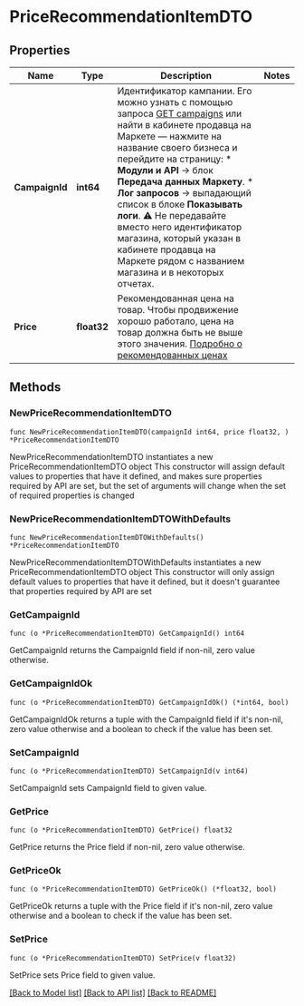 # PriceRecommendationItemDTO

## Properties

Name | Type | Description | Notes
------------ | ------------- | ------------- | -------------
**CampaignId** | **int64** | Идентификатор кампании.  Его можно узнать с помощью запроса [GET campaigns](../../reference/campaigns/getCampaigns.md) или найти в кабинете продавца на Маркете — нажмите на название своего бизнеса и перейдите на страницу:    * **Модули и API** → блок **Передача данных Маркету**.   * **Лог запросов** → выпадающий список в блоке **Показывать логи**.  ⚠️ Не передавайте вместо него идентификатор магазина, который указан в кабинете продавца на Маркете рядом с названием магазина и в некоторых отчетах.  | 
**Price** | **float32** | Рекомендованная цена на товар. Чтобы продвижение хорошо работало, цена на товар должна быть не выше этого значения. [Подробно о рекомендованных ценах](https://yandex.ru/support/marketplace/marketing/campaigns.html#prices)  | 

## Methods

### NewPriceRecommendationItemDTO

`func NewPriceRecommendationItemDTO(campaignId int64, price float32, ) *PriceRecommendationItemDTO`

NewPriceRecommendationItemDTO instantiates a new PriceRecommendationItemDTO object
This constructor will assign default values to properties that have it defined,
and makes sure properties required by API are set, but the set of arguments
will change when the set of required properties is changed

### NewPriceRecommendationItemDTOWithDefaults

`func NewPriceRecommendationItemDTOWithDefaults() *PriceRecommendationItemDTO`

NewPriceRecommendationItemDTOWithDefaults instantiates a new PriceRecommendationItemDTO object
This constructor will only assign default values to properties that have it defined,
but it doesn't guarantee that properties required by API are set

### GetCampaignId

`func (o *PriceRecommendationItemDTO) GetCampaignId() int64`

GetCampaignId returns the CampaignId field if non-nil, zero value otherwise.

### GetCampaignIdOk

`func (o *PriceRecommendationItemDTO) GetCampaignIdOk() (*int64, bool)`

GetCampaignIdOk returns a tuple with the CampaignId field if it's non-nil, zero value otherwise
and a boolean to check if the value has been set.

### SetCampaignId

`func (o *PriceRecommendationItemDTO) SetCampaignId(v int64)`

SetCampaignId sets CampaignId field to given value.


### GetPrice

`func (o *PriceRecommendationItemDTO) GetPrice() float32`

GetPrice returns the Price field if non-nil, zero value otherwise.

### GetPriceOk

`func (o *PriceRecommendationItemDTO) GetPriceOk() (*float32, bool)`

GetPriceOk returns a tuple with the Price field if it's non-nil, zero value otherwise
and a boolean to check if the value has been set.

### SetPrice

`func (o *PriceRecommendationItemDTO) SetPrice(v float32)`

SetPrice sets Price field to given value.



[[Back to Model list]](../README.md#documentation-for-models) [[Back to API list]](../README.md#documentation-for-api-endpoints) [[Back to README]](../README.md)


